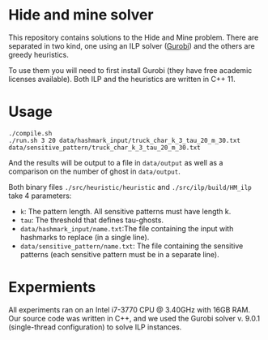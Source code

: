 # Hide and mine solver

This repository contains solutions to the Hide and Mine problem. There are separated in two kind, one using an ILP solver ([Gurobi](https://www.gurobi.com/)) and the others are greedy heuristics.

To use them you will need to first install Gurobi (they have free academic licenses available). Both ILP and the heuristics are written in C++ 11.

# Usage

```
./compile.sh
./run.sh 3 20 data/hashmark_input/truck_char_k_3_tau_20_m_30.txt data/sensitive_pattern/truck_char_k_3_tau_20_m_30.txt
```

And the results will be output to a file in `data/output` as well as a comparison on the number of ghost in `data/output`.

Both binary files `./src/heuristic/heuristic` and `./src/ilp/build/HM_ilp` take 4 parameters:
* `k`: The pattern length. All sensitive patterns must have length k.
* `tau`: The threshold that defines tau-ghosts.
* `data/hashmark_input/name.txt`:The file containing the input with hashmarks to replace (in a single line).
* `data/sensitive_pattern/name.txt`: The file containing the sensitive patterns (each sensitive pattern must be in a separate line).

# Expermients

All experiments ran  on  an  Intel  i7-3770  CPU  @  3.40GHz  with  16GB  RAM. Our source code was written in C++, and we used the Gurobi solver  v.  9.0.1  (single-thread  configuration)  to  solve ILP instances.
